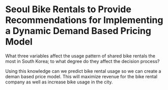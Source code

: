 # Seoul Bike Rentals to Provide Recommendations for Implementing a Dynamic Demand Based Pricing Model

What three variables affect the usage pattern of shared bike rentals the most in South Korea; to what degree do they affect the decision process?

Using this knowledge can we predict bike rental usage so we can create a deman based price model. This will maximize revenue for the bike rental company as well as increase bike usage in the city.
